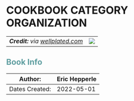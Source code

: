 <style>
h2 {
  color:cadetblue;
  font-weight: bold;
}
</style>

# COOKBOOK CATEGORY ORGANIZATION

<table>
  <tr style="max-height: 150px;">
    <td style="vertical-align: top;"><i><strong>Credit:</strong> via <a href="https://www.wellplated.com/instant-pot-steel-cut-oats/" target="_blank">wellplated.com</a></i></figcaption>
    </td>
<td  style="max-width: 200px;">
      <img src="https://www.wellplated.com/wp-content/uploads/2020/01/Instant-Pot-Steel-Cut-Oatmeal-600x665.jpg"/>
    </td>
  </tr>
</table>

## Book Info

| Author:        | Eric Hepperle |
| -------------- | ------------- |
| Dates Created: | 2022-05-01    |


